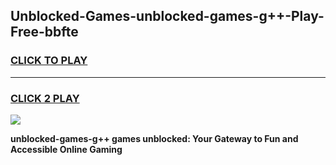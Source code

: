 
## Unblocked-Games-unblocked-games-g++-Play-Free-bbfte
<h3>
<a href="https://premium76.site?title=unblocked-games-g++&ref=15A">CLICK TO PLAY</a></h3>
<hr>

<h3>
<a href="https://premium76.site?title=unblocked-games-g++&ref=15A">CLICK 2 PLAY</a>
  
</h3>

<a href="https://premium76.site?title=unblocked-games-g++&ref=15A"><img src="https://clearcache.store/games.png"></a>


**unblocked-games-g++ games unblocked: Your Gateway to Fun and Accessible Online Gaming**
